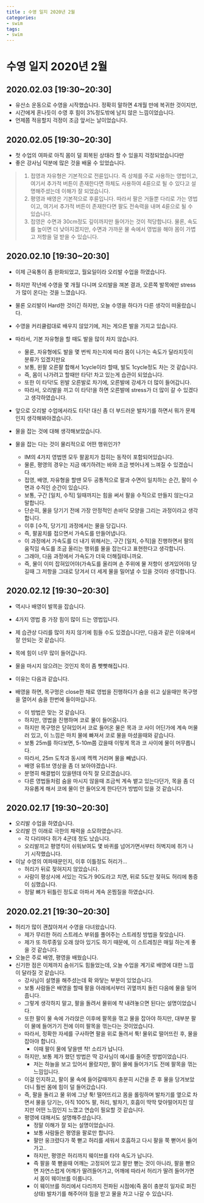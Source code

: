 ```yaml
---
title : 수영 일지 2020년 2월
categories:
- swim
tags:
- swim
---
```


# 수영 일지 2020년 2월

## 2020.02.03 [19:30~20:30]

- 유산소 운동으로 수영을 시작했습니다. 정확히 말하면 4개월 만에 복귀한 것이지만, 
- 시간에게 혼나듯이 수영 후 힘이 3%정도밖에 남지 않은 느낌이었습니다.
- 언제쯤 적응할지 걱정이 조금 앞서는 날이었습니다.


## 2020.02.05 [19:30~20:30]
- 첫 수업의 여파로 아직 몸이 덜 회복된 상태라 할 수 있을지 걱정되었습니다만
- 좋은 강사님 덕분에 많은 것을 배울 수 있었습니다.

> 1. 접영과 자유형은 기본적으로 전륜입니다. 즉 상체를 주로 사용하는 영법이고, 여기서 추가적 버튼이
>  존재한다면 하체도 사용하여 4륜으로 될 수 있다고 설명해주셨는데 이해가 잘 되었습니다.
> 2. 평영과 배영은 기본적으로 후륜입니다. 따라서 팔은 거들뿐 다리로 가는 영법이고, 여기서 추가적
>  버튼이 존재한다면 팔도 전속력을 내며 4륜으로 될 수 있습니다.
> 3. 접영은 수면과 30cm정도 깊이까지만 들어가는 것이 적당합니다. 물론, 속도를 높이면 더 낮아지겠지만,
>  수면과 가까운 물 속에서 영법을 해야 몸이 가볍고 저항을 덜 받을 수 있습니다.


## 2020.02.10 [19:30~20:30]
- 이제 근육통이 좀 완화되었고, 월요일이라 오리발 수업을 하였습니다.
- 하지만 작년에 수영을 몇 개월 다니며 오리발을 껴본 결과, 오른쪽 발목에만 stress가 많이 온다는 것을
  느꼈습니다.
- 물론 오리발이 Hard한 것이긴 하지만, 오늘 수영을 하다가 다른 생각이 떠올랐습니다.
- 수영을 커리큘럼대로 배우지 않았기에, 저는 게으른 발을 가지고 있습니다.
- 따라서, 기본 자유형을 할 때도 발을 많이 차지 않습니다.
  - 물론, 자유형에도 발을 몇 번씩 차는지에 따라 몸이 나가는 속도가 달라지듯이 분류가 있겠지만요
  - 보통, 왼팔 오른팔 합해서 1cycle이라 할때, 발도 1cycle정도 차는 것 같습니다.
  - 즉, 몸이 나가려고 할때만 타닥! 차고 있는게 습관이 되었습니다.
  - 또한 이 타닥!도 왼발 오른발로 차기에, 오른발에 강세가 더 많이 들어갑니다.
  - 따라서, 오리발을 끼고 이 타닥!을 하면 오른발에 stress가 더 많이 갈 수 있겠다고 생각하였습니다.
- 앞으로 오리발 수업에서라도 타닥! 대신 좀 더 부드러운 발차기를 하면서 뭐가 문제인지
  생각해봐야겠습니다.

- 물을 잡는 것에 대해 생각해보았습니다.
- 물을 잡는 다는 것이 물리적으로 어떤 행위인가?
  - IM의 4가지 영법엔 모두 팔꿈치가 접히는 동작이 포함되어있습니다.
  - 물론, 평영의 경우는 지금 얘기하려는 바와 조금 벗어나게 느껴질 수 있겠습니다.
  - 접영, 배영, 자유형을 할땐 모두 공통적으로 팔과 수면이 일치하는 순간, 팔이 수면과 수직인 순간이
    있습니다.
  - 보통, 구간 [일치, 수직] 일때까지는 힘을 써서 팔을 수직으로 만들지 않는다고 말합니다.
  - 단순히, 물을 당기기 전에 가장 안정적인 손바닥 모양을 그리는 과정이라고 생각합니다.
  - 이후 [수직, 당기기] 과정에서는 물을 당깁니다.
  - 즉, 팔꿈치를 접으면서 가속도를 만들어냅니다.
  - 이 과정에서 가속도를 더 내기 위해서는, 구간 [일치, 수직]을 진행하면서 팔의 움직임 속도를 조금 올리는
    행위를 물을 잡는다고 표현한다고 생각합니다.
  - 그래야, 다음 과정에서 가속도가 더욱 더해질테니까요.
  - 즉, 물이 이미 잡혀있어야(가속도를 올리며 손 주위에 물 저항이 생겨있어야) 당길때 그 저항을 그대로
    당겨서 더 세게 물을 밀어낼 수 있을 것이라 생각합니다.

## 2020.02.12 [19:30~20:30]
- 역시나 배영이 발목을 잡습니다.
- 4가지 영법 중 가장 힘이 많이 드는 영법입니다.
- 제 습관상 다리를 많이 차지 않기에 힘들 수도 있겠습니다만, 다음과 같은 이유에서 잘 안되는 것
  같습니다.

- 목에 힘이 너무 많이 들어갑니다.
- 물을 마시지 않으려는 것인지 목이 좀 빳빳해집니다.
- 이유는 다음과 같습니다.
- 배영을 하면, 목구멍은 close한 채로 영법을 진행하다가 숨을 쉬고 싶을때만 목구멍을 열어서 숨을
  한번에 들이마십니다.
  - 이 방법은 맞는 것 같습니다.
  - 하지만, 영법을 진행하며 코로 물이 들어옵니다.
  - 하지만 목구멍은 닫혀있어서 코로 들어온 물은 목과 코 사이 어딘가에 계속 머물러 있고, 이 느낌은
    마치 물에 빠져서 코로 물을 마셨을때와 같습니다.
  - 보통 25m를 하다보면, 5-10m쯤 갔을때 이렇게 목과 코 사이에 물이 머무릅니다.
  - 따라서, 25m 도착과 동시에 켁켁 거리며 물을 빼냅니다.
  - 배영 유튜브 영상을 좀 더 보아야겠습니다.
  - 분명히 해결법이 있을텐데 아직 잘 모르겠습니다.
  - 다른 영법들처럼 숨을 마시지 않을때 조금씩 계속 뱉고 있는다던가, 목을 좀 더 자유롭게 해서 코에
    물이 안 들어오게 한다던가 방법이 있을 것 같습니다.

## 2020.02.17 [19:30~20:30]
- 오리발 수업을 하였습니다.
- 오리발 낀 이래로 극한의 채력을 소모하였습니다.
  - 각 다리마다 쥐가 4군데 정도 났습니다.
  - 오리발끼고 평영킥이 쉬워보여도 몇 바퀴를 넘어가면서부터 허벅지에 쥐가 나기 시작했습니다.
- 이날 수영의 여파때문인지, 이후 이틀정도 허리가...
  - 허리가 뒤로 젖혀지지 않았습니다.
  - 사람이 평상시에 서있는 각도가 90도라고 치면, 뒤로 5도만 젖혀도 허리에 통증이 심했습니다.
  - 정말 뼈가 뒤틀린 정도로 아파서 계속 온찜질을 하였습니다.

## 2020.02.21 [19:30~20:30]
- 허리가 많이 괜찮아져서 수영을 다녀왔습니다.
  - 제가 무리한 허리 스트레스 부위를 풀어주는 스트레칭 방법을 찾았습니다.
  - 제가 또 하루종일 오래 앉아 있기도 하기 때문에, 이 스트레칭은 매일 하는게 좋을 것 같습니다.
- 오늘은 주로 배영, 평영을 배웠습니다.
- 신기한 점은 이제까지 숨쉬기도 힘들었는데, 오늘 수업을 계기로 배영에 대한 느낌이 달라질 것
  같습니다.
  - 강사님이 설명을 해주셨는데 확 와닿는 부분이 있었습니다.
  - 보통 사람들은 배영을 할때 팔을 아래에서부터 귀옆까지 돌린 다음에 물을 밀어줍니다.
  - 그렇게 생각하지 말고, 팔을 돌려서 물위에 챡 내려놓으면 된다는 설명이었습니다.
  - 또한 팔이 물 속에 가라앉은 이후에 팔목을 꺾고 물을 잡아야 하지만, 대부분 팔이 물에 들어가기 전에
    이미 팔목을 꺾는다는 것이었습니다.
  - 따라서, 정확한 자세를 구사하면 팔을 위로 돌려서 툭! 물위로 떨어뜨린 후, 물을 잡아야 합니다.
    - 이때 팔이 물에 닿을땐 챡! 소리가 납니다.
  - 하지만, 보통 제가 했던 방법은 딱 강사님이 예시를 들어준 방법이었습니다.
    - 저는 하늘을 보고 있어서 몰랐지만, 팔이 물에 들어가기도 전에 팔목을 꺾는 느낌입니다.
  - 이걸 인지하고, 팔이 물 속에 들어갈때까지 충분히 시간을 준 후 물을 당겨보았더니 훨씬 몸에 힘이 덜
    들어갔습니다.
  - 즉, 팔을 돌리고 물 위에 그냥 툭! 떨어뜨리고 몸을 롤링하며 발차기를 옆으로 차면서 물을 당기는,
    아직 100% 팔, 허리, 발차기, 호흡이 딱딱 맞아떨어지진 않지만 어떤 느낌인지 느꼈고 연습이 필요할
    것 같습니다.
  - 평영에 대해서도 설명해주셨습니다.
    - 정말 이해가 잘 되는 설명이었습니다.
    - 보통 사람들은 평영을 팔로만 합니다.
    - 팔만 웅크렸다가 쭉 뻗고 허리를 세워서 호흡하고 다시 팔을 쭉 뻗어서 들어가고..
    - 하지만, 평영은 허리까지 웨이브를 타야 속도가 납니다.
    - 즉 팔을 쭉 뻗을때 어깨는 고정되어 있고 팔만 뻗는 것이 아니라, 팔을 뻗으면 자연스럽게 어깨가
      딸려들어가고, 어깨에 따라서 허리가 딸려 들어가면서 몸이 웨이브를 이룹니다.
    - 이 웨이브를 허리에서 다리까지 전파된 시점에(즉 몸이 충분히 일자로 펴진 상태) 발차기를 해주어야
      힘을 받고 물을 차고 나갈 수 있습니다.
